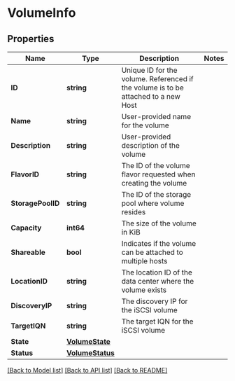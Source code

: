 # VolumeInfo

## Properties

Name | Type | Description | Notes
------------ | ------------- | ------------- | -------------
**ID** | **string** | Unique ID for the volume.  Referenced if the volume is to be attached to a new Host  | 
**Name** | **string** | User-provided name for the volume | 
**Description** | **string** | User-provided description of the volume | 
**FlavorID** | **string** | The ID of the volume flavor requested when creating the volume | 
**StoragePoolID** | **string** | The ID of the storage pool where volume resides | 
**Capacity** | **int64** | The size of the volume in KiB | 
**Shareable** | **bool** | Indicates if the volume can be attached to multiple hosts | 
**LocationID** | **string** | The location ID of the data center where the volume exists | 
**DiscoveryIP** | **string** | The discovery IP for the iSCSI volume | 
**TargetIQN** | **string** | The target IQN for the iSCSI volume | 
**State** | [**VolumeState**](VolumeState.md) |  | 
**Status** | [**VolumeStatus**](VolumeStatus.md) |  | 

[[Back to Model list]](../README.md#documentation-for-models) [[Back to API list]](../README.md#documentation-for-api-endpoints) [[Back to README]](../README.md)


